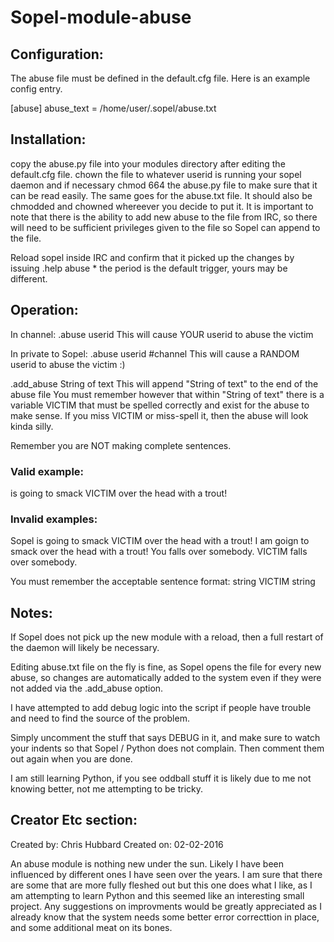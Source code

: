 # Sopel-module-abuse

## Configuration:
The abuse file must be defined in the default.cfg file.
Here is an example config entry.

[abuse]
abuse_text = /home/user/.sopel/abuse.txt


## Installation:
copy the abuse.py file into your modules directory after editing the default.cfg file.
chown the file to whatever userid is running your sopel daemon
and if necessary chmod 664 the abuse.py file to make sure that it can be read easily.
The same goes for the abuse.txt file.  It should also be chmodded and chowned whereever
you decide to put it.  It is important to note that there is the ability to add new
abuse to the file from IRC, so there will need to be sufficient privileges given to the 
file so Sopel can append to the file.

Reload sopel inside IRC and confirm that it picked up the changes by issuing
.help abuse   * the period is the default trigger, yours may be different.

## Operation:
In channel:
.abuse userid
This will cause YOUR userid to abuse the victim

In private to Sopel:
.abuse userid #channel
This will cause a RANDOM userid to abuse the victim :)

.add_abuse String of text
This will append "String of text" to the end of the abuse file
You must remember however that within "String of text" there is a variable VICTIM that 
must be spelled correctly and exist for the abuse to make sense.  If you miss VICTIM 
or miss-spell it, then the abuse will look kinda silly.

Remember you are NOT making complete sentences.

### Valid example:
is going to smack VICTIM over the head with a trout!

### Invalid examples:
Sopel is going to smack VICTIM over the head with a trout!
I am goign to smack <userid> over the head with a trout!
You falls over somebody.
VICTIM falls over somebody.

You must remember the acceptable sentence format:
<somebody> string VICTIM string


## Notes:
If Sopel does not pick up the new module with a reload, then a full  restart of the 
daemon will likely be necessary.

Editing abuse.txt file on the fly is fine, as Sopel opens the file
for every new abuse, so changes are automatically added to the system
even if they were not added via the .add_abuse option.

I have attempted to add debug logic into the script if people
have trouble and need to find the source of the problem. 

Simply uncomment the stuff that says DEBUG in it, and make sure
to watch your indents so that Sopel / Python does not complain.
Then comment them out again when you are done.

I am still learning Python, if you see oddball stuff it is likely due 
to me not knowing better, not me attempting to be tricky.


## Creator Etc section:
Created by: Chris Hubbard
Created on: 02-02-2016

An abuse module is nothing new under the sun.  Likely I have been influenced by different ones 
I have seen over the years.  I am sure that there are some that are more fully fleshed out
but this one does what I like, as I am attempting to learn Python and this seemed like an 
interesting small project.  Any suggestions on improvments would be greatly appreciated
as I already know that the system needs some better error correcttion in place, and some
additional meat on its bones.  


